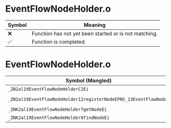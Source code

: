 # EventFlowNodeHolder.o
| Symbol | Meaning 
| ------------- | ------------- 
| :x: | Function has not yet been started or is not matching. 
| :white_check_mark: | Function is completed. 


# EventFlowNodeHolder.o
| Symbol (Mangled) | Symbol (Demangled) | Decompiled? |
| ------------- |  ------------- | ------------- |
| `_ZN2al19EventFlowNodeHolderC2Ei` | `al::EventFlowNodeHolder::EventFlowNodeHolder(int)` | :white_check_mark: |
| `_ZN2al19EventFlowNodeHolder12registerNodeEPNS_13EventFlowNodeE` | `al::EventFlowNodeHolder::registerNode(al::EventFlowNode *)` | :white_check_mark: |
| `_ZNK2al19EventFlowNodeHolder7getNodeEi` | `al::EventFlowNodeHolder::getNode(int)const` | :white_check_mark: |
| `_ZNK2al19EventFlowNodeHolder8findNodeEi` | `al::EventFlowNodeHolder::findNode(int)const` | :white_check_mark: |
